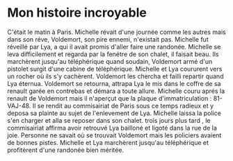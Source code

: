 # Mon histoire incroyable

C'était le matin à Paris. Michelle révait d'une journée comme les autres mais dans son réve, Voldemort, son pire ennemi, n'existait pas. Michelle fut réveillé par Lya, a qui il avait promis d'aller faire une randonée. Michelle se leva difficilement et regarda par la fenétre de son chalet, il faisait beau. Ils marchèrent jusqu'au téléphérique quand soudain, Voldemort armé d'un pistolet surgit d'une cabine de téléphérique. Michelle et Lya coururent vers un rocher où ils s'y cachèrent. Voldemort les chercha et failli repartir quand Lya éternua. Voldemort se retourna, attrapa Lya le mis dans le coffre de sa renault garée en contrebas et démara a toute allure. Michelle couru aprés la renault de Voldemort mais il n'aperçut que la plaque d'immatriculation : 81-VAJ-48. Il se rendit au commisairiat de Paris sous ce temps radieux et y deposa sa plainte au sujet de l'enlevement de Lya. Michelle laissa la police s'en charger et alla se reposer dans son chalet. trois jours plus tard , le commisairiat affirma avoir retrouvé Lya bailloné et ligoté dans la rue de la joie. Personne ne savait où se trouvait Voldemort mais les policiers avaient de bonnes pistes. Michelle et Lya marchèrent jusqu'au téléphérique et profitèrent d'une randonée bien méritée.

